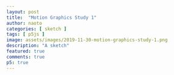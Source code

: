 ```yaml
---
layout: post
title:  "Motion Graphics Study 1"
author: naoto
categories: [ sketch ]
tags: [ p5js ]
image: assets/images/2019-11-30-motion-graphics-study-1.png
description: "A sketch"
featured: true
comments: true
p5: true
---
```


<div id = "p5sketch">
  <!-- p5 instance will be created here -->
</div>

<script>
var colorSchemes = [
  new ColorScheme("https://coolors.co/5386e4-7fc29b-b5ef8a-d7f171-817e9f"),
];

function ColorScheme(colorString) {
  this.colors = [];
  {
    let cc = colorString.split("/");
    let cs = cc[cc.length - 1].split("-");
    for (let i in cs) {
      let r = parseInt("0x" + cs[i].substring(0, 2));
      let g = parseInt("0x" + cs[i].substring(2, 4));
      let b = parseInt("0x" + cs[i].substring(4, 6));
      this.colors.push({ r: r, g: g, b: b });
    }
  }
  this.offset = 0;
}

ColorScheme.prototype.get = function (i) {
  i = Math.min(this.colors.length - 1, Math.max(0, i));
  return this.colors[(i + this.offset) % this.colors.length];
}

function setColor(parent, func, index, alpha) {
  if (alpha == undefined) alpha = 255;
  parent[func](colorSchemes[0].get(index).r, colorSchemes[0].get(index).g, colorSchemes[0].get(index).b, alpha);
}

const positions = [];

function setup() {
  createCanvas(400, 400).parent("p5sketch");
  for(let i = 0; i < 32; i++) {
    positions[i] = {x: 0.5, y: 0.5, r: 0};
  }
}

let lastT = 0;
let colorIndex = 0;

function draw() {
  let t = millis() * 0.001;
  let w = width / 16;
  if (Math.floor(t) - Math.floor(lastT) > 0) {
    colorIndex++;
    if(colorIndex == 1) colorIndex++;
    if(colorIndex >= 5) colorIndex = 0;
    for(let i = 0; i < positions.length; i++) {
      let target = {ease: Power2.easeInOut, x: 0.5, y: 0.5, r: 0};
      switch(colorIndex) {
        case 0:
          break;
        case 3:
          target.r = Math.random() * Math.PI * 2;
          target.x = Math.random();
          target.y = Math.random();
          break;
        case 2:
        case 4:
          target.r = i / positions.length * 2 * Math.PI;
          target.x = Math.cos(target.r) * 0.4 + 0.5;
          target.y = Math.sin(target.r) * 0.4 + 0.5;
          break;
      }
      TweenLite.to(positions[i], 1, target);
    }
  }
  lastT = t;
  setColor(this, 'background', colorIndex);
  setColor(this, 'fill', 1);
  noStroke();
  for(let i = 0; i < positions.length; i++) {
    const pos = positions[i];
    push();
    translate(pos.x * width, pos.y * height);
    rectMode(CENTER);
    rotate(pos.r);
    rect(0, 0, w, w);
    pop();
  }
}
</script>